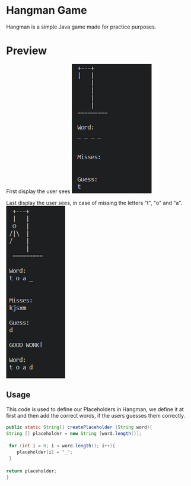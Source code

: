 # Hangman Game

Hangman is a simple Java game made for practice purposes.

# Preview

First display the user sees
![first](https://github.com/doughtyphilipe/hangman/blob/main/Hangman1.PNG)

Last display the user sees, in case of missing the letters "t", "o" and "a".
![second](https://github.com/doughtyphilipe/hangman/blob/main/Hangman2.PNG)

## Usage
This code is used to define our Placeholders in Hangman, we define it at first and then add the correct words, if the users guesses them correctly.

```java            
public static String[] createPlaceholder (String word){
String [] placeholder = new String [word.length()];
       
 for (int i = 0; i < word.length(); i++){
    placeholder[i] = "_";
 }
        
return placeholder;        
}

```
